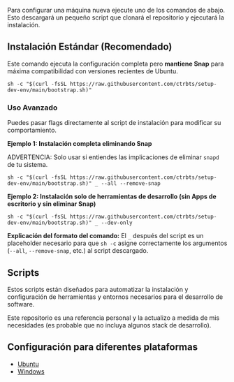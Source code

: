Para configurar una máquina nueva ejecute uno de los comandos de abajo. Esto descargará un pequeño script que clonará el repositorio y ejecutará la instalación.

## Instalación Estándar (Recomendado)

Este comando ejecuta la configuración completa pero **mantiene Snap** para máxima compatibilidad con versiones recientes de Ubuntu.

    sh -c "$(curl -fsSL https://raw.githubusercontent.com/ctrbts/setup-dev-env/main/bootstrap.sh)"

### Uso Avanzado

Puedes pasar flags directamente al script de instalación para modificar su comportamiento.

**Ejemplo 1: Instalación completa eliminando Snap**

ADVERTENCIA: Solo usar si entiendes las implicaciones de eliminar `snapd` de tu sistema.

    sh -c "$(curl -fsSL https://raw.githubusercontent.com/ctrbts/setup-dev-env/main/bootstrap.sh)" _ --all --remove-snap

**Ejemplo 2: Instalación solo de herramientas de desarrollo (sin Apps de escritorio y sin eliminar Snap)**

    sh -c "$(curl -fsSL https://raw.githubusercontent.com/ctrbts/setup-dev-env/main/bootstrap.sh)" _ --dev-only

**Explicación del formato del comando:**
El `_` después del script es un placeholder necesario para que `sh -c` asigne correctamente los argumentos (`--all`, `--remove-snap`, etc.) al script descargado.

## Scripts

Estos scripts están diseñados para automatizar la instalación y configuración de herramientas y entornos necesarios para el desarrollo de software.

Este repositorio es una referencia personal y la actualizo a medida de mis necesidades (es probable que no incluya algunos stack de desarrollo).

## Configuración para diferentes plataformas

- [Ubuntu](/markdown/setup-ubuntu.md)
- [Windows](/markdown/setup-win.md)